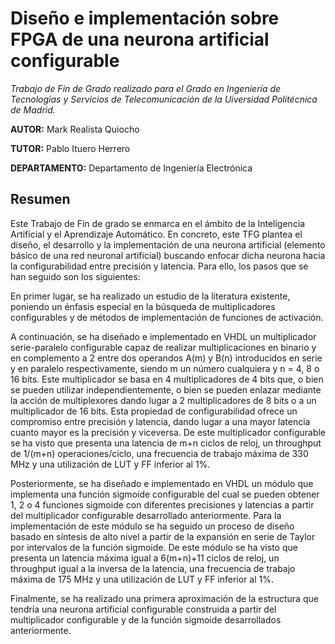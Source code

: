 # Diseño e implementación sobre FPGA de una neurona artificial configurable

_Trabajo de Fin de Grado realizado para el Grado en Ingeniería de Tecnologías y Servicios de Telecomunicación de la Uiversidad Politécnica de Madrid._

**AUTOR:** Mark Realista Quiocho

**TUTOR:** Pablo Ituero Herrero

**DEPARTAMENTO:** Departamento de Ingeniería Electrónica

## Resumen

Este Trabajo de Fin de grado se enmarca en el ámbito de la Inteligencia Artificial y el Aprendizaje Automático. En concreto, este TFG plantea el diseño, el desarrollo y la implementación de una neurona artificial (elemento básico de una red neuronal artificial) buscando enfocar dicha neurona hacia la configurabilidad entre precisión y latencia. Para ello, los pasos que se han seguido son los siguientes: 

En primer lugar, se ha realizado un estudio de la literatura existente, poniendo un énfasis especial en la búsqueda de multiplicadores configurables y de métodos de implementación de funciones de activación.

A continuación, se ha diseñado e implementado en VHDL un multiplicador serie-paralelo configurable capaz de realizar multiplicaciones en binario y en complemento a 2 entre dos operandos A(m) y B(n) introducidos en serie y en paralelo respectivamente, siendo m un número cualquiera y n = 4, 8 o 16 bits. Este multiplicador se basa en 4 multiplicadores de 4 bits que, o bien se pueden utilizar independientemente, o bien se pueden enlazar mediante la acción de multiplexores dando lugar a 2 multiplicadores de 8 bits o a un multiplicador de 16 bits. Esta propiedad de configurabilidad ofrece un compromiso entre precisión y latencia, dando lugar a una mayor latencia cuanto mayor es la precisión y viceversa. De este multiplicador configurable se ha visto que presenta una latencia de m+n ciclos de reloj, un throughput de 1/(m+n) operaciones/ciclo, una frecuencia de trabajo máxima de 330 MHz y una utilización de LUT y FF inferior al 1%.

Posteriormente, se ha diseñado e implementado en VHDL un módulo que implementa una función sigmoide configurable del cual se pueden obtener 1, 2 o 4 funciones sigmoide con diferentes precisiones y latencias a partir del multiplicador configurable desarrollado anteriormente. Para la implementación de este módulo se ha seguido un proceso de diseño basado en síntesis de alto nivel a partir de la expansión en serie de Taylor por intervalos de la función sigmoide. De este módulo se ha visto que presenta un latencia máxima igual a 6(m+n)+11 ciclos de reloj, un throughput igual a la inversa de la latencia, una frecuencia de trabajo máxima de 175 MHz y una utilización de LUT y FF inferior al 1%.

Finalmente, se ha realizado una primera aproximación de la estructura que tendría una neurona artificial configurable construida a partir del multiplicador configurable y de la función sigmoide desarrollados anteriormente.
